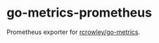# go-metrics-prometheus

Prometheus exporter for [rcrowley/go-metrics](https://github.com/rcrowley/go-metrics).
